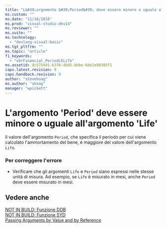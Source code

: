 ```yaml
---
title: "L&#39;argomento &#39;Period&#39; deve essere minore o uguale all&#39;argomento &#39;Life&#39; | Microsoft Docs"
ms.custom: ""
ms.date: "11/16/2016"
ms.prod: "visual-studio-dev14"
ms.reviewer: ""
ms.suite: ""
ms.technology: 
  - "devlang-visual-basic"
ms.tgt_pltfrm: ""
ms.topic: "article"
f1_keywords: 
  - "vbrFinancial_PeriodLELife"
ms.assetid: dc575d41-b376-4b05-bbbe-6de1e98385f1
caps.latest.revision: 9
caps.handback.revision: 9
author: "stevehoag"
ms.author: "shoag"
manager: "wpickett"
---
```

# L&#39;argomento &#39;Period&#39; deve essere minore o uguale all&#39;argomento &#39;Life&#39;
Il valore dell'argomento `Period`, che specifica il periodo per cui viene calcolato l'ammortamento del bene, è maggiore del valore dell'argomento `Life`.  
  
### Per correggere l'errore  
  
-   Verificare che gli argomenti `Life` e `Period` siano espressi nelle stesse unità di misura. Ad esempio, se `Life` è misurato in mesi, anche `Period` deve essere misurato in mesi.  
  
## Vedere anche  
 [NOT IN BUILD: Funzione DDB](http://msdn.microsoft.com/it-it/c7cf8929-d158-4399-b3cb-31d897d12556)   
 [NOT IN BUILD: Funzione SYD](http://msdn.microsoft.com/it-it/23c25672-f5dd-49ac-9893-4faa82634181)   
 [Passing Arguments by Value and by Reference](/dotnet/visual-basic/programming-guide/language-features/procedures/passing-arguments-by-value-and-by-reference)